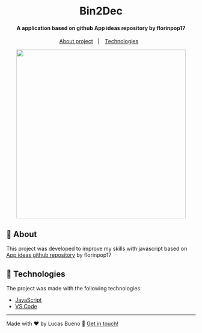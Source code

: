 <h1 align="center">
    Bin2Dec
</h1>

<h4 align="center">
  A application based on github App ideas repository by florinpop17
</h4>

<p align="center">
  <a href="#memo-about">About project</a>&nbsp;&nbsp;&nbsp;|&nbsp;&nbsp;&nbsp;
  <a href="#rocket-technologies">Technologies</a>&nbsp;&nbsp;&nbsp;
</p>

<p align="center">
    <img height="450" src="https://res.cloudinary.com/lucasbbueno/image/upload/v1590884656/Bin2Dec_qrdtqh.gif">
</P>

## :memo: About

<p>
This project was developed to improve my skills with javascript based on <a href="https://github.com/florinpop17/app-ideas">App ideas github repository</a> by florinpop17
</p>

## :rocket: Technologies

The project was made with the following technologies:

- [JavaScript](https://developer.mozilla.org/pt-BR/docs/Web/JavaScript)
- [VS Code][vc]

---

Made with ♥ by Lucas Bueno :wave: [Get in touch!](https://www.linkedin.com/in/lucasbbueno)

[vc]: https://code.visualstudio.com/

